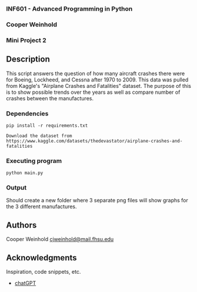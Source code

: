 ### INF601 - Advanced Programming in Python
### Cooper Weinhold
### Mini Project 2


## Description
This script answers the question of how many aircraft crashes there were for 
Boeing, Lockheed, and Cessna after 1970 to 2009. This data was pulled from
Kaggle's "Airplane Crashes and Fatalities" dataset. The purpose of this is to 
show possible trends over the years as well as compare number of crashes between 
the manufactures.

### Dependencies
```
pip install -r requirements.txt

Download the dataset from https://www.kaggle.com/datasets/thedevastator/airplane-crashes-and-fatalities

```

### Executing program

```
python main.py
```

### Output
Should create a new folder where 3 separate png files will show graphs 
for the 3 different manufactures.

## Authors

Cooper Weinhold
cjweinhold@mail.fhsu.edu


## Acknowledgments

Inspiration, code snippets, etc.
* [chatGPT](https://chatgpt.com/share/66f47472-9304-8007-98ca-99fa8dfe2081)